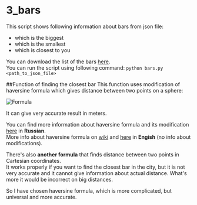 # 3_bars

This script shows following information about bars from json file:
* which is the biggest
* which is the smallest
* which is closest to you

You can download the list of the bars [here](http://data.mos.ru/opendata/7710881420-bary).   
You can run the script using following command: `python bars.py <path_to_json_file>`

##Function of finding the closest bar 
This function uses modification of haversine formula which gives distance between two points on a sphere:
  
 ![Formula](http://wiki.gis-lab.info/images/8/89/Great-cirlcles-09.gif)
 
 It can give very accurate result in meters.
 
 You can find more information about haversine formula and its modification 
 [here](http://gis-lab.info/qa/great-circles.html) in **Russian**.  
 More info about haversine formula on [wiki](https://en.wikipedia.org/wiki/Haversine_formula) 
and [here](https://rosettacode.org/wiki/Haversine_formula) in **Engish** (no info about modifications).

There's also **another formula** that finds distance between two points in Cartesian coordinates.  
It works properly if you want to find the closest bar in the city, but 
it is not very accurate and it cannot give information about actual distance.
What's more it would be incorrect on big distances. 

So I have chosen haversine formula, which is more complicated, but universal 
and more accurate.
